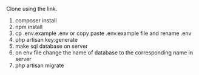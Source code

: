 Clone using the link.


1. composer install
2. npm install
3.  cp .env.example .env or copy paste .env.example file and rename .env
4. php artisan key:generate
5. make sql database on server
6. on env file change the name of database to the corresponding name in server
7. php artisan migrate

